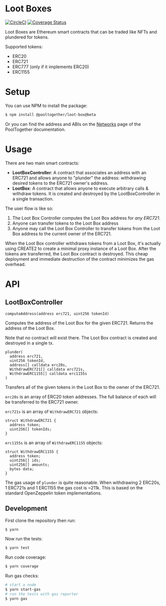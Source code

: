 # Loot Boxes

[![CircleCI](https://circleci.com/gh/pooltogether/loot-box.svg?style=svg)](https://circleci.com/gh/pooltogether/loot-box)
[![Coverage Status](https://coveralls.io/repos/github/pooltogether/loot-box/badge.svg?branch=main)](https://coveralls.io/github/pooltogether/loot-box?branch=main)

Loot Boxes are Ethereum smart contracts that can be traded like NFTs and plundered for tokens.

Supported tokens:

- ERC20
- ERC721
- ERC777 (only if it implements ERC20)
- ERC1155

# Setup

You can use NPM to install the package:

```bash
$ npm install @pooltogether/loot-box@beta
```

Or you can find the address and ABIs on the [Networks](https://docs.pooltogether.com/networks) page of the PoolTogether documentation.

# Usage

There are two main smart contracts:

- **LootBoxController**: A contract that associates an address with an ERC721 and allows anyone to "plunder" the address: withdrawing desired tokens to the ERC721 owner's address.
- **LootBox**: A contract that allows anyone to execute arbitrary calls & withdraw tokens.  It is created and destroyed by the LootBoxController in a single transaction.

The user flow is like so:

1. The Loot Box Controller computes the Loot Box address for *any ERC721*.
2. Anyone can transfer tokens to the Loot Box address
3. Anyone may call the Loot Box Controller to transfer tokens from the Loot Box address to the current owner of the ERC721.

When the Loot Box controller withdraws tokens from a Loot Box, it's actually using CREATE2 to create a minimal proxy instance of a Loot Box.  After the tokens are transferred, the Loot Box contract is destroyed.  This cheap deployment and immediate destruction of the contract minimizes the gas overhead.

# API

## LootBoxController

```solidity
computeAddress(address erc721, uint256 tokenId)
```

Computes the address of the Loot Box for the given ERC721.  Returns the address of the Loot Box.

Note that no contract will exist there.  The Loot Box contract is created and destroyed in a single tx.

```solidity
plunder(
  address erc721,
  uint256 tokenId,
  address[] calldata erc20s,
  WithdrawERC721[] calldata erc721s,
  WithdrawERC1155[] calldata erc1155s
)
```

Transfers all of the given tokens in the Loot Box to the owner of the ERC721.

`erc20s` is an array of ERC20 token addresses. The full balance of each will be transferred to the ERC721 owner.

`erc721s` is an array of `WithdrawERC721` objects:

```solidity
struct WithdrawERC721 {
  address token;
  uint256[] tokenIds;
}
```

`erc1155s` is an array of `WithdrawERC1155` objects:

```solidity
struct WithdrawERC1155 {
  address token;
  uint256[] ids;
  uint256[] amounts;
  bytes data;
}
```

The gas usage of `plunder` is quite reasonable.  When withdrawing 2 ERC20s, 1 ERC721s and 1 ERC1155 the gas cost is ~211k.  This is based on the standard OpenZeppelin token implementations.

## Development

First clone the repository then run:

```bash
$ yarn
```

Now run the tests:

```bash
$ yarn test
```

Run code coverage:

```bash
$ yarn coverage
```

Run gas checks:

```bash
# start a node
$ yarn start-gas
# run the tests with gas reporter
$ yarn gas
```
